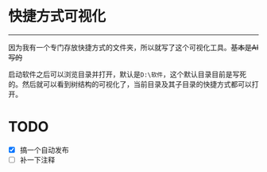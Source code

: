# 快捷方式可视化

---

因为我有一个专门存放快捷方式的文件夹，所以就写了这个可视化工具。~~基本是AI写的~~

启动软件之后可以浏览目录并打开，默认是`D:\软件`，这个默认目录目前是写死的。然后就可以看到树结构的可视化了，当前目录及其子目录的快捷方式都可以打开。

# TODO
- [x] 搞一个自动发布
- [ ] 补一下注释
